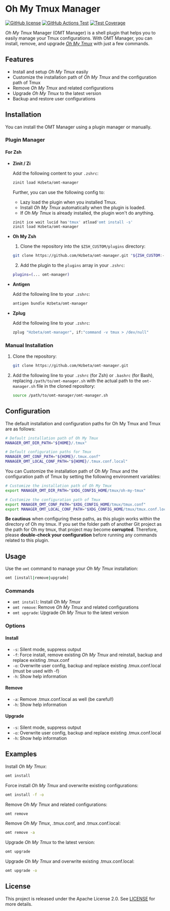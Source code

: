 # Oh My Tmux Manager

[![GitHub license](https://img.shields.io/github/license/Hzbeta/omt-manager)](LICENSE)
[![GitHub Actions Test](https://github.com/Hzbeta/omt-manager/actions/workflows/test.yaml/badge.svg)](https://github.com/Hzbeta/omt-manager/actions)
[![Test Coverage](https://img.shields.io/badge/test%20coverage-100%25-brightgreen)](https://github.com/Hzbeta/omt-manager/actions)

*Oh My Tmux* Manager (OMT Manager) is a shell plugin that helps you to easily manage your Tmux configurations. With OMT Manager, you can install, remove, and upgrade [*Oh My Tmux*](https://github.com/gpakosz/.tmux) with just a few commands.

## Features

- Install and setup *Oh My Tmux* easily
- Customize the installation path of *Oh My Tmux* and the configuration path of Tmux
- Remove *Oh My Tmux* and related configurations
- Upgrade *Oh My Tmux* to the latest version
- Backup and restore user configurations

## Installation

You can install the OMT Manager using a plugin manager or manually.

### Plugin Manager

#### For Zsh

- **Zinit / Zi**

  Add the following content to your `.zshrc`:

  ```sh
  zinit load Hzbeta/omt-manager
  ```

  Further, you can use the following config to:

  - Lazy load the plugin when you installed Tmux.
  - Install *Oh My Tmux* automatically when the plugin is loaded.
  - If *Oh My Tmux* is already installed, the plugin won't do anything.

  ```sh
  zinit ice wait lucid has'tmux' atload'omt install -s'
  zinit load Hzbeta/omt-manager
  ```

- **Oh My Zsh**

  1. Clone the repository into the `$ZSH_CUSTOM/plugins` directory:

  ```sh
  git clone https://github.com/Hzbeta/omt-manager.git "${ZSH_CUSTOM:-$HOME/.oh-my-zsh/custom}/plugins/omt-manager"
  ```

  2. Add the plugin to the `plugins` array in your `.zshrc`:

  ```sh
  plugins=(... omt-manager)
  ```

- **Antigen**

  Add the following line to your `.zshrc`:

  ```sh
  antigen bundle Hzbeta/omt-manager
  ```

- **Zplug**

  Add the following line to your `.zshrc`:

  ```sh
  zplug "Hzbeta/omt-manager", if:"command -v tmux > /dev/null"
  ```

<!-- Supplement other bash plugin managers if needed -->

### Manual Installation

1. Clone the repository:

   ```sh
   git clone https://github.com/Hzbeta/omt-manager.git
   ```

2. Add the following line to your `.zshrc` (for Zsh) or `.bashrc` (for Bash), replacing `/path/to/omt-manager.sh` with the actual path to the `omt-manager.sh` file in the cloned repository:

   ```sh
   source /path/to/omt-manager/omt-manager.sh
   ```

## Configuration

The default installation and configuration paths for Oh My Tmux and Tmux are as follows:

```sh
# Default installation path of Oh My Tmux
MANAGER_OMT_DIR_PATH="${HOME}/.tmux"

# Default configuration paths for Tmux
MANAGER_OMT_CONF_PATH="${HOME}/.tmux.conf"
MANAGER_OMT_LOCAL_CONF_PATH="${HOME}/.tmux.conf.local"
```

You can Customize the installation path of *Oh My Tmux* and the configuration path of Tmux by setting the following environment variables:

```sh
# Customize the installation path of Oh My Tmux
export MANAGER_OMT_DIR_PATH="$XDG_CONFIG_HOME/tmux/oh-my-tmux"

# Customize the configuration path of Tmux
export MANAGER_OMT_CONF_PATH="$XDG_CONFIG_HOME/tmux/tmux.conf"
export MANAGER_OMT_LOCAL_CONF_PATH="$XDG_CONFIG_HOME/tmux/tmux.conf.local"
```

**Be cautious** when configuring these paths, as this plugin works within the directory of Oh my tmux. If you set the folder path of another Git project as the path for Oh my tmux, that project may become **corrupted**. Therefore, please **double-check your configuration** before running any commands related to this plugin.

## Usage

Use the `omt` command to manage your *Oh My Tmux* installation:

```sh
omt [install|remove|upgrade]
```

### Commands

- `omt install`: Install *Oh My Tmux*
- `omt remove`: Remove *Oh My Tmux* and related configurations
- `omt upgrade`: Upgrade *Oh My Tmux* to the latest version

### Options

#### Install

- `-s`: Silent mode, suppress output
- `-f`: Force install, remove existing *Oh My Tmux* and reinstall, backup and replace existing .tmux.conf
- `-o`: Overwrite user config, backup and replace existing .tmux.conf.local (must be used with -f)
- `-h`: Show help information

#### Remove

- `-a`: Remove .tmux.conf.local as well (be careful!)
- `-h`: Show help information

#### Upgrade

- `-s`: Silent mode, suppress output
- `-o`: Overwrite user config, backup and replace existing .tmux.conf.local
- `-h`: Show help information

## Examples

Install *Oh My Tmux*:

```sh
omt install
```

Force install *Oh My Tmux* and overwrite existing configurations:

```sh
omt install -f -o
```

Remove *Oh My Tmux* and related configurations:

```sh
omt remove
```

Remove *Oh My Tmux*, .tmux.conf, and .tmux.conf.local:

```sh
omt remove -a
```

Upgrade *Oh My Tmux* to the latest version:

```sh
omt upgrade
```

Upgrade *Oh My Tmux* and overwrite existing .tmux.conf.local:

```sh
omt upgrade -o
```

## License

This project is released under the Apache License 2.0. See [LICENSE](LICENSE) for more details.